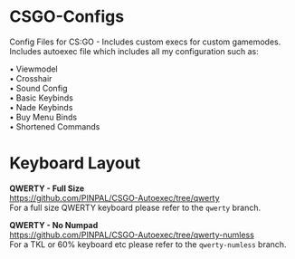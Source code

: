 # CSGO-Configs
Config Files for CS:GO - Includes custom execs for custom gamemodes.<br/>
Includes autoexec file which includes all my configuration such as:

  • Viewmodel          
  • Crosshair          
  • Sound Config       
  • Basic Keybinds     
  • Nade Keybinds      
  • Buy Menu Binds    
  • Shortened Commands

# Keyboard Layout

**QWERTY - Full Size**<br/>
https://github.com/PINPAL/CSGO-Autoexec/tree/qwerty<br/>
For a full size QWERTY keyboard please refer to the `qwerty` branch.

**QWERTY - No Numpad**<br/>
https://github.com/PINPAL/CSGO-Autoexec/tree/qwerty-numless<br/>
For a TKL or 60% keyboard etc please refer to the `qwerty-numless` branch.
